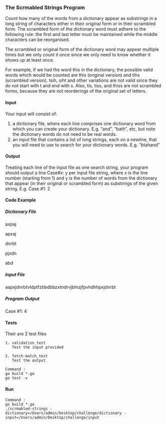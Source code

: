 
### **The Scrmabled Strings Program**

Count how many of the words from a dictionary appear as substrings in a long string of
characters either in their original form or in their scrambled form. The scrambled form of the
dictionary word must adhere to the following rule: the first and last letter must be maintained
while the middle characters can be reorganised.

The scrambled or original form of the dictionary word may appear multiple times but we only
count it once since we only need to know whether it shows up at least once.

For example, if we had the word this in the dictionary, the possible valid words which would be
counted are this (original version) and tihs (scrambled version). tsih, siht and other variations
are not valid since they do not start with t and end with s. Also, tis, tiss, and thiss are not
scrambled forms, because they are not reorderings of the original set of letters.

#### **Input**

Your input will consist of:
1. a dictionary file, where each line comprises one dictionary word from which you can
create your dictionary. E.g. “and”, “bath”, etc, but note the dictionary words do not need
to be real words.
2. an input file that contains a list of long strings, each on a newline, that you will need to
use to search for your dictionary words. E.g. “btahand”

#### **Output**

Treating each line of the input file as one search string, your program should output a line 
Case#x: y per input file string, where x is the line number (starting from 1) and y is the number of
words from the dictionary that appear (in their original or scrambled form) as substrings of the
given string.
E.g. Case #1: 2

#### **Code Example**

##### **Dictionary File**

axpaj

apxaj

dnrbt

pjxdn

abd

##### **Input File**

aapxjdnrbtvldptfzbbdbbzxtndrvjblnzjfpvhdhhpxjdnrbt

##### **Program Output**

Case #1: 4

#### **Tests**

Their are 2 test files 

    1. validation_test
       Test the input provided 
       
    2. fetch-match_test
       Test the output
       
    Command : 
    go build *.go
    go test -v
    
#### **Run**

    Command :
    go build *.go
    ./scrmabled-strings -dictionary=/Users/admin/Desktop/challenge/dictionary -input=/Users/admin/Desktop/challenge/input
    
    